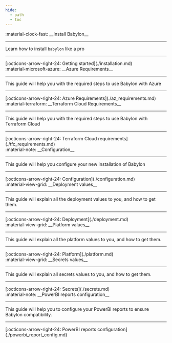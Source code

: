 ```yaml
---
hide:
  - path
  - toc
---
```

  
<main class="grid" markdown>

<article markdown>
<div class="text" markdown>
:material-clock-fast: __Install Babylon__

---
Learn how to install `babylon` like a pro

---
<footer markdown>
[:octicons-arrow-right-24: Getting started](./installation.md)
</footer>
</div>
</article>

<article markdown>
<div class="text" markdown>
:material-microsoft-azure: __Azure Requirements__

---
This guide will help you with the required steps to use Babylon with Azure

---
<footer markdown>
[:octicons-arrow-right-24: Azure Requirements](./az_requirements.md)
</footer>
</div>

</article>

<article markdown>
<div class="text" markdown>
:material-terraform: __Terraform Cloud Requirements__

---
This guide will help you with the required steps to use Babylon with Terraform Cloud

---
<footer markdown>
[:octicons-arrow-right-24: Terraform Cloud requirements](./tfc_requirements.md)
</footer>
</div>

</article>

<article markdown>
<div class="text" markdown>
:material-note: __Configuration__

---
This guide will help you configure your new installation of Babylon

---
<footer markdown>
[:octicons-arrow-right-24: Configuration](./configuration.md)
</footer>
</div>

</article>

<article markdown>
<div class="text" markdown>
:material-view-grid: __Deployment values__

---
This guide will explain all the deployment values to you, and how to get them.

---
<footer markdown>
[:octicons-arrow-right-24: Deployment](./deployment.md)
</footer>
</div>
</article>


<article markdown>
<div class="text" markdown>
:material-view-grid: __Platform values__

---
This guide will explain all the platform values to you, and how to get them.

---
<footer markdown>
[:octicons-arrow-right-24: Platform](./platform.md)
</footer>
</div>
</article>

<article markdown>
<div class="text" markdown>
:material-view-grid: __Secrets values__

---
This guide will explain all secrets values to you, and how to get them.

---
<footer markdown>
[:octicons-arrow-right-24: Secrets](./secrets.md)
</footer>
</div>
</article>

<article markdown>
<div class="text" markdown>
:material-note: __PowerBI reports configuration__

---
This guide will help you to configure your PowerBI reports to ensure Babylon compatibility.

---
<footer markdown>
[:octicons-arrow-right-24: PowerBI reports configuration](./powerbi_report_config.md)
</footer>
</div>

</article>
</main>